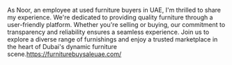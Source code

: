 As Noor, an employee at used furniture buyers in UAE, I'm thrilled to share my experience. We're dedicated to providing quality furniture through a user-friendly platform. Whether you're selling or buying, our commitment to transparency and reliability ensures a seamless experience. Join us to explore a diverse range of furnishings and enjoy a trusted marketplace in the heart of Dubai's dynamic furniture scene.https://furniturebuysaleuae.com/
